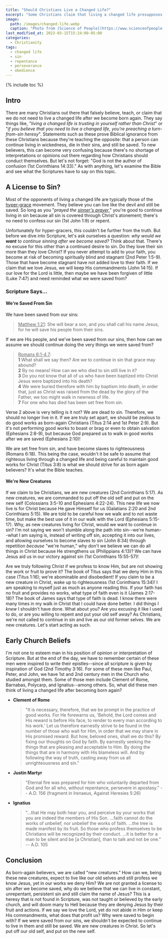 ```yaml
---
title: "Should Christians Live a Changed Life?"
excerpt: "Some Christians claim that living a changed life presupposes a turning-from-sin heresy, but is this true?"
image: 
  path: /images/changed-life.webp
  caption: "Photo from [Science of People](https://www.scienceofpeople.com/how-to-change/)"
last_modified_at: 2023-03-15T15:24:00-05:00
categories:
  - Christianity
tags: 
  - changed life
  - sin
  - repentance
  - perseverance
  - obedience
---
```


{% include toc %}

## Intro
There are many Christians out there that falsely believe, teach, or claim that we do not need to live a changed life after we become born again. They say things like, "*living a changed life is trusting in yourself rather than Christ*" or "*if you believe that you need to live a changed life, you're preaching a turn-from-sin heresy*". Statements such as these prove Biblical ignorance from these Christians because they're teaching the opposite: that a person can continue living in wickedness, die in their sins, and still be saved. To new believers, this can become very confusing because there's no shortage of interpretations or opinions out there regarding how Christians should conduct themselves. But let's not forget: "God is not the author of confusion (1st Corinthians 14:33)." As with anything, let's examine the Bible and see what the Scriptures have to say on this topic.

## A License to Sin?
Most of the opponents of living a changed life are typically those of the [hyper-grace](https://www.gotquestions.org/hyper-grace.html) movement. They believe you can live like the devil and still be saved. So long as you "*prayed the [sinner's prayer](https://www.exagora.me/heresy/a-dangerous-prayer/)*," you're good to continue living in sin because all sin is covered through Christ's atonement; there's no need to confess our sin (1st John 1:9) or repent.

Unfortunately for hyper-gracers, this couldn't be further from the truth. But before we dive into Scripture, let's ask ourselves a question: *why would we **want** to continue sinning after we become saved?* Think about that. There's no excuse for this other than a continued desire to sin. Do they love their sin more than they love Christ? If you never attempt to add to your faith, you become at risk of becoming spiritually blind and stagnant (2nd Peter 1:5-9). Those that have become stagnant have not added love to their faith. If we claim that we love Jesus, we will keep His commandments (John 14:15). If our love for the Lord is little, then maybe we have been forgiven of little (Luke 7:47) and need reminded what we were saved from? 

### Scripture Says...
#### We're Saved From Sin
We have been saved from our sins:

> <u>Matthew 1:21</u>: She will bear a son, and you shall call his name Jesus, for he will save his people from their sins.

If we are His people, and we've been saved from our sins, then how can we assume we should continue doing the very things we were saved from?

> <u>Romans 6:1-4,7</u>:<br>
> **1** What shall we say then? Are we to continue in sin that grace may abound? <br>
> **2** By no means! How can we who died to sin still live in it? <br>
> **3** Do you not know that all of us who have been baptized into Christ Jesus were baptized into his death? <br>
> **4** We were buried therefore with him by baptism into death, in order that, just as Christ was raised from the dead by the glory of the Father, we too might walk in newness of life.<br>
> **7** For one who has died has been set free from sin. 

Verse 2 above is very telling is it not? We are dead to sin. Therefore, we should no longer live in it. If we are truly set apart, we should be zealous to do good works as born-again Christians (Titus 2:14 and 1st Peter 2:9). But it's not performing good works to boast or brag or even to obtain salvation (Ephesians 2:8-9), but because God prepared us to walk in good works after we are saved (Ephesians 2:10)! 

We are set free from sin, and have become slaves to righteousness (Romans 6:18). This being the case, wouldn't it be safe to assume that righteous living through a changed life and being careful to maintain good works for Christ (Titus 3:8) is what we should strive for as born again believers? It's what the Bible teaches.

#### We're New Creatures
If we claim to be Christians, we are new creatures (2nd Corinthians 5:17). As new creatures, we are commanded to put off the old self and put on the new self (Colossians 3:5-10 and Ephesians 4:22-24). This new life we now live is for Christ because He gave Himself for us (Galatians 2:20 and 2nd Corinthians 5:15). We are told to be careful how we walk and to not waste time, but make the best use of it in our walk with the Lord (Ephesians 5:15-17). Why, as new creatures living for Christ, would we want to continue in sin? I'm not saying we won't stumble along the path into sin--we're human--what I am saying is, instead of writing off sin, accepting it into our lives, and allowing ourselves to become slaves to sin (John 8:34) through repetition *because* "we're human," why don't we believe we can do all things in Christ because He strengthens us (Philippians 4:13)? We can have Jesus aid us in our victory against sin (1st Corinthians 15:55-57)!

Are we truly following Christ if we profess to know Him, but are not showing the work or fruit to prove it? The book of Titus says that we deny Him in this case (Titus 1:16); we're abominable and disobedient! If you claim to be a new creature in Christ, wake up to righteousness (1st Corinthians 15:34)! I am speaking to myself just as much as anyone reading this. If your faith has no fruit and provides no works, what type of faith even is it (James 2:17-18)? The book of James says that type of faith is dead. I know there were many times in my walk in Christ that I could have done better. I did things I *knew* I shouldn't have done. What about you? Are you excusing it like I used to do, or are you willing to repent and put your old self away? As Christians, we're not called to continue in sin and live as our old former selves. We are new creatures. Let's start acting as such.

## Early Church Beliefs
I'm not one to esteem man in his position of opinion or interpretation of Scripture. But at the end of the day, we have to remember certain of these men were inspired to write their epistles--since all scripture is given by inspiration of God (2nd Timothy 3:16). For some of these men like Paul, Peter, and John, we have 1st and 2nd century men in the Church who studied amongst them. Some of those men include Clement of Rome, Barnabas, Polycarp, and Ignatius--among others. So, what did these men think of living a changed life after becoming born again?

  * **Clement of Rome**
    > "It is necessary, therefore, that we be prompt in the practice of good works. For He forewarns us, 'Behold, the Lord comes and His reward is before His face, to render to every man according to his work.' Let us therefore earnestly strive to be found in the number of those who wait for Him, in order that we may share in His promised reward. But how, beloved ones, shall we do this? By fixing our thoughts on God by faith. By earnestly seeking the things that are pleasing and acceptable to Him. By doing the things that are in harmony with His blameless will. And by following the way of truth, casting away from us all unrighteousness and sin."

  * **Justin Martyr**
    > "Eternal fire was prepared for him who voluntarily departed from God and for all who, without repentance, persevere in apostasy." -- A.D. 156 (fragment in Irenaeus, Against Heresies 5:26)

  * **Ignatius**
    > "...that He may both hear you, and perceive by your works that you are indeed the members of His Son. ...faith cannot do the works of unbelief, nor unbelief the works of faith. ...the tree is made manifest by its fruit. So those who profess themselves to be Christians will be recognized by their conduct. ...it is better for a man to be silent and be [a Christian], than to talk and not be one." -- A.D. 105


## Conclusion
As born-again believers, we are called "new creatures." How can we, being these new creatures, expect to live like our old selves and still profess we know Jesus, yet in our works we deny Him? We are not granted a license to sin after we become saved, why do we believe that we can live in constant, unrepentant, persistent sin and still claim the name of Jesus? This is a heresy that is not found in Scripture, was not taught or believed by the early church, and will doom many to Hell because they are denying Jesus by their fruit and actions. If we say we love the Lord, yet do not abide in Him or keep His commandments, what does that profit us? Why were saved to begin with? If we were saved from our sins, we shouldn't be expected to continue to live in them and still be saved. We are new creatures in Christ. So let's put off our old self, and put on the new self.

<script>
var refTagger = {
  settings: {
    bibleVersion: 'ESV'
  }
}; 

(function(d, t) {
  var n=d.querySelector('[nonce]');
  refTagger.settings.nonce = n && (n.nonce||n.getAttribute('nonce'));
  var g = d.createElement(t), s = d.getElementsByTagName(t)[0];
  g.src = 'https://api.reftagger.com/v2/RefTagger.js';
  g.nonce = refTagger.settings.nonce;
  s.parentNode.insertBefore(g, s);
}(document, 'script'));
</script>
